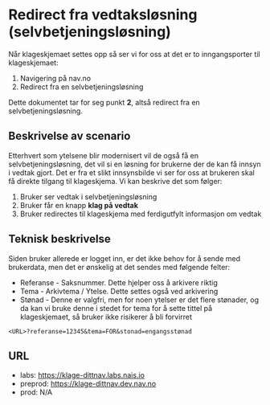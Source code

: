 # Redirect fra vedtaksløsning (selvbetjeningsløsning)
Når klageskjemaet settes opp så ser vi for oss at det er to inngangsporter til klageskjemaet:

1. Navigering på nav.no
2. Redirect fra en selvbetjeningsløsning

Dette dokumentet tar for seg punkt **2**, altså redirect fra en selvbetjeningsløsning.

## Beskrivelse av scenario
Etterhvert som ytelsene blir modernisert vil de også få en selvbetjeningsløsning, det vil si en 
løsning for brukerne der de kan få innsyn i vedtak gjort. Det er fra et slikt innsynsbilde vi ser
for oss at brukeren skal få direkte tilgang til klageskjema. Vi kan beskrive det som følger:

1. Bruker ser vedtak i selvbetjeningsløsning
2. Bruker får en knapp **klag på vedtak**
3. Bruker redirectes til klageskjema med ferdigutfylt informasjon om vedtak

## Teknisk beskrivelse
Siden bruker allerede er logget inn, er det ikke behov for å sende med brukerdata,
men det er ønskelig at det sendes med følgende felter:
* Referanse - Saksnummer. Dette hjelper oss å arkivere riktig
* Tema - Arkivtema / Ytelse. Dette settes også ved arkivering
* Stønad - Denne er valgfri, men for noen ytelser er det flere stønader, og da kan vi bruke denne i stedet for tema for å sette tittel på klageskjemaet, så bruker ikke risikerer å bli forvirret

```
<URL>?referanse=12345&tema=FOR&stonad=engangsstønad
```

## URL
* labs: https://klage-dittnav.labs.nais.io
* preprod: https://klage-dittnav.dev.nav.no
* prod: N/A
